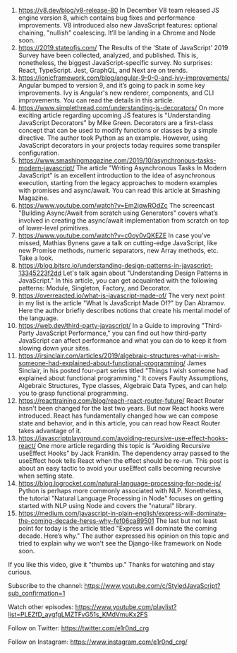 1. https://v8.dev/blog/v8-release-80
In December V8 team released JS engine version 8, which contains bug fixes and performance improvements. V8 introduced also new JavaScript features: optional chaining, "nullish" coalescing. It’ll be landing in a Chrome and Node soon.
2. https://2019.stateofjs.com/
The Results of the 'State of JavaScript' 2019 Survey have been collected, analyzed, and published. This is, nonetheless, the biggest JavaScript-specific survey. No surprises: React, TypeScript. Jest, GraphQL, and Next are on trends.
3. https://ionicframework.com/blog/angular-9-0-0-and-ivy-improvements/
Angular bumped to version 9, and it’s going to pack in some key improvements. Ivy is Angular's new renderer, components, and CLI improvements. You can read the details in this article.
4. https://www.simplethread.com/understanding-js-decorators/
On more exciting article regarding upcoming JS features is "Understanding JavaScript Decorators" by Mike Green. Decorators are a first-class concept that can be used to modify functions or classes by a simple directive. The author took Python as an example. However, using JavaScript decorators in your projects today requires some transpiler configuration.
5. https://www.smashingmagazine.com/2019/10/asynchronous-tasks-modern-javascript/
The article "Writing Asynchronous Tasks In Modern JavaScript" is an excellent introduction to the idea of asynchronous execution, starting from the legacy approaches to modern examples with promises and async/await. You can read this article at Smashing Magazine.
6. https://www.youtube.com/watch?v=Em2jqwROdZc
The screencast "Building Async/Await from scratch using Generators" covers what’s involved in creating the async/await implementation from scratch on top of lower-level primitives.
7. https://www.youtube.com/watch?v=c0oy0vQKEZE
In case you've missed, Mathias Bynens‏ gave a talk on cutting-edge JavaScript, like new Promise methods, numeric separators, new Array methods, etc. Take a look.
8. https://blog.bitsrc.io/understanding-design-patterns-in-javascript-13345223f2dd
Let's talk again about "Understanding Design Patterns in JavaScript." In this article, you can get acquainted with the following patterns: Module, Singleton, Factory, and Decorator.
9. https://overreacted.io/what-is-javascript-made-of/
The very next point in my list is the article "What Is JavaScript Made Of?" by Dan Abramov. Here the author briefly describes notions that create his mental model of the language.
10. https://web.dev/third-party-javascript/
In a Guide to improving "Third-Party JavaScript Performance," you can find out how third-party JavaScript can affect performance and what you can do to keep it from slowing down your sites.
11. https://jrsinclair.com/articles/2019/algebraic-structures-what-i-wish-someone-had-explained-about-functional-programming/
James Sinclair, in his posted four-part series titled "Things I wish someone had explained about functional programming." It covers Faulty Assumptions, Algebraic Structures, Type classes, Algebraic Data Types, and can help you to grasp functional programming.
12. https://reacttraining.com/blog/reach-react-router-future/
React Router hasn't been changed for the last two years. But now React hooks were introduced. React has fundamentally changed how we can compose state and behavior, and in this article, you can read how React Router takes advantage of it.
13. https://javascriptplayground.com/avoiding-recursive-use-effect-hooks-react/
One more article regarding this topic is "Avoiding Recursive useEffect Hooks" by Jack Franklin. The dependency array passed to the useEffect hook tells React when the effect should be re-run. This post is about an easy tactic to avoid your useEffect calls becoming recursive when setting state.
14. https://blog.logrocket.com/natural-language-processing-for-node-js/
Python is perhaps more commonly associated with NLP. Nonetheless, the tutorial "Natural Language Processing in Node" focuses on getting started with NLP using Node and covers the "natural" library.
15. https://medium.com/javascript-in-plain-english/express-will-dominate-the-coming-decade-heres-why-fef06ca89501
The last but not least point for today is the article titled "Express will dominate the coming decade. Here’s why." The author expressed his opinion on this topic and tried to explain why we won't see the Django-like framework on Node soon.

If you like this video, give it "thumbs up." Thanks for watching and stay curious.

Subscribe to the channel: https://www.youtube.com/c/StyledJavaScript?sub_confirmation=1

Watch other episodes: https://www.youtube.com/playlist?list=PLEZfD_aygfgLMZTFvG51s_KMdVmuKx2FS

Follow on Twitter: https://twitter.com/e1r0nd_crg

Follow on Instagram: https://www.instagram.com/e1r0nd_crg/

